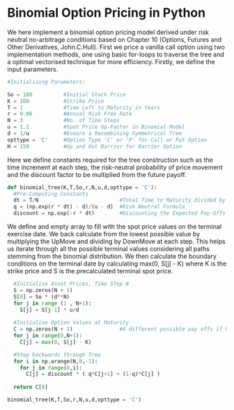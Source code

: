 # Binomial Option Pricing in Python
We here implement a binomial option pricing model derived under risk neutral no-arbitrage conditions based on Chapter 10 (Options, Futures and Other Derivatives, John.C.Hull). First we price a vanilla call option using two implementation methods, one using basic for-loops to traverse the tree and a optimal vectorised technique for more efficiency. Firstly, we define the input parameters.
```python
#Initialising Parameters:

So = 100          #Initial Stock Price
K = 100           #Strike Price
T = 1             #Time Left to Maturity in Years
r = 0.06          #Annual Risk Free Rate
N = 3             #No. of Time Steps
u = 1.1           #Spot Price Up-Factor in Binomial Model
d = 1/u           #Ensure a Recombining Symmetrical Tree
opttype = 'C'     #Option Type 'C' or 'P' for Call or Put Option
H = 150           #Up and Out Barrier for Barrier Option
```

Here we define constants required for the tree construction such as the time increment at each step, the risk-neutral probability of price movement and the discount factor to be multiplied from the future payoff. 

```python
def binomial_tree(K,T,So,r,N,u,d,opttype = 'C'):
  #Pre-Computing Constants
  dt = T/N                          #Total Time to Maturity divided by number of periods.
  q = (np.exp(r * dt) - d)/(u - d)  #Risk Neutral Formula
  discount = np.exp(-r * dt)        #Discounting the Expected Pay-Offs when exercised.
```

We define and empty array to fill with the spot price values on the terminal exercise date. We back calculate from the lowest possible value by multiplying the UpMove and dividing by DownMove at each step. This helps us iterate through all the possible terminal values considering all paths stemming from the binomial distribution. We then calculate the boundary conditions on the terminal date by calculating max(0, S[j] - K) where K is the strike price and S is the precalculated terminal spot price.

```python
  #Initialise Asset Prices, Time Step N
  S = np.zeros(N + 1)
  S[0] = So * (d**N)
  for j in range (1 , N+1):
    S[j] = S[j-1] * u/d
  
  #Initialise Option Values at Maturity
  C = np.zeros(N + 1)               #4 different possible pay offs if N = 3
  for j in range(0,N+1):
    C[j] = max(0, S[j] - K)

```


```python
  #Step backwards through Tree
  for i in np.arange(N,0,-1):
    for j in range(0,i):
      C[j] = discount * ( q*C[j+1] + (1-q)*C[j] )
  
  return C[0]

binomial_tree(K,T,So,r,N,u,d,opttype = 'C')
```
```
```
